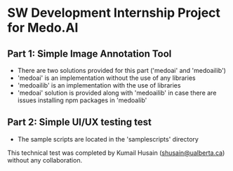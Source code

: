# SW Development Internship Project for Medo.AI

## Part 1: Simple Image Annotation Tool
- There are two solutions provided for this part ('medoai' and 'medoailib')
- 'medoai' is an implementation without the use of any libraries
- 'medoailib' is an implementation with the use of libraries
- 'medoai' solution is provided along with 'medoailib' in case there are issues installing npm packages in 'medoalib'

## Part 2: Simple UI/UX testing test
- The sample scripts are located in the 'samplescripts' directory


This technical test was completed by Kumail Husain (shusain@ualberta.ca) without any collaboration.